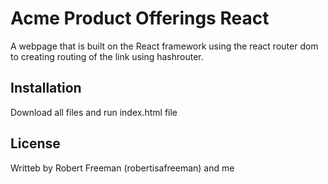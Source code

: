 # Acme Product Offerings React
A webpage that is built on the React framework using the react router dom to creating routing of the link using hashrouter.

## Installation

Download all files and run index.html file

## License
Writteb by Robert Freeman (robertisafreeman) and me
